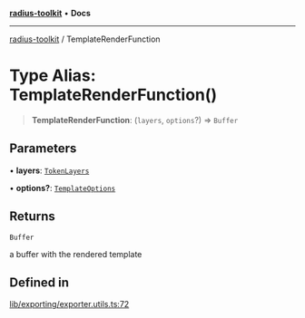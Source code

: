 [**radius-toolkit**](../README.md) • **Docs**

***

[radius-toolkit](../globals.md) / TemplateRenderFunction

# Type Alias: TemplateRenderFunction()

> **TemplateRenderFunction**: (`layers`, `options`?) => `Buffer`

## Parameters

• **layers**: [`TokenLayers`](TokenLayers.md)

• **options?**: [`TemplateOptions`](TemplateOptions.md)

## Returns

`Buffer`

a buffer with the rendered template

## Defined in

[lib/exporting/exporter.utils.ts:72](https://github.com/rangle/radius-token-tango/blob/5b6e6f5adbda55f8c41a4c8308d1d8885a9b9a2f/packages/radius-toolkit/src/lib/exporting/exporter.utils.ts#L72)
